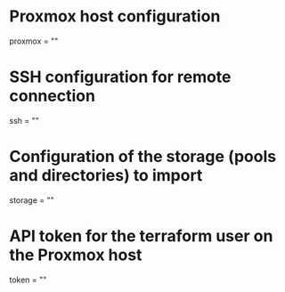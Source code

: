 <!-- BEGIN_TF_DOCS -->

# Proxmox host configuration
proxmox = ""

# SSH configuration for remote connection
ssh = ""

# Configuration of the storage (pools and directories) to import
storage = ""

# API token for the terraform user on the Proxmox host
token = ""
<!-- END_TF_DOCS -->